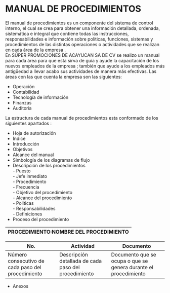 # MANUAL DE PROCEDIMIENTOS

El manual de procedimientos es un componente del sistema de control interno, el cual se crea para obtener una información detallada, ordenada, sistemática e integral que contiene todas las instrucciones, responsabilidades e información sobre políticas, funciones, sistemas y procedimientos de las distintas operaciones o actividades que se realizan en cada área de la empresa . 
<br>
En SÚPER PROMOCIONES DE ACAYUCAN SA DE CV se realizo un manual para cada área para que esta sirva de guía y ayude la capacitación de los nuevos empleados de la empresa ; también que ayude a los empleados más antigüedad a llevar acabo sus actividades de manera más efectivas. Las áreas con las que cuenta la empresa son las siguientes:

* Operación  
* Contabilidad 
* Tecnología de información 
* Finanzas 
* Auditoria 

La estructura de cada manual de procedimientos esta conformado de los siguientes apartados :

* Hoja de autorización 
* Indice 
* Introducción 
* Objetivos 
* Alcance del manual 
* Simbología de los diagramas de flujo 
* Descripción de los procedimientos 
<br>- Puesto <br>- Jefe inmediato <br>- Procedimiento <br>- Frecuencia <br>- Objetivo del procedimiento <br>- Alcance del procedimiento <br>- Politicas  <br>- Responsabilidades <br>- Definiciones 
* Proceso del procedimiento 

|PROCEDIMIENTO:NOMBRE DEL PROCEDIMIENTO|
|---|

|No.|Actividad|Documento|
|--|--|--|
|Número consecutivo de cada paso del procedimiento |Descripción detallada de cada paso del procedimiento| Documento que se ocupa o que se genera durante el procedimiento|

* Anexos 
